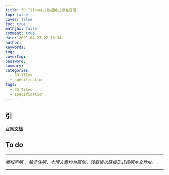 ```yaml
---
title: 3D Tiles样式数据格式标准规范
top: false
cover: false
toc: true
mathjax: false
comment: true
date: 2021-04-23 22:10:34
author:
keywords:
img:
coverImg:
password:
summary:
categories:
  - 3D Tiles
  - specification
tags:
  - 3D Tiles
  - specification
---
```


## 引

[官网文档](https://github.com/CesiumGS/3d-tiles/tree/master/specification/Styling)

## To do

---

_版权声明：_
_除非注明，本博文章均为原创，转载请以链接形式标明本文地址。_

---
